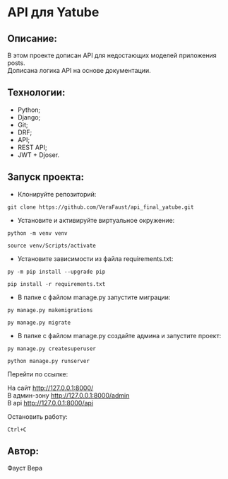 # API для Yatube

## Описание:
В этом проекте дописан API для недостающих моделей приложения posts.  
Дописана логика API на основе документации.

## Технологии:
- Python;
- Django;
- Git;
- DRF;
- API;
- REST API;
- JWT + Djoser.

## Запуск проекта:
- Клонируйте репозиторий:
```
git clone https://github.com/VeraFaust/api_final_yatube.git
```

- Установите и активируйте виртуальное окружение:
```
python -m venv venv
```
```
source venv/Scripts/activate
```

- Установите зависимости из файла requirements.txt:
```
py -m pip install --upgrade pip
```
```
pip install -r requirements.txt
```

- В папке с файлом manage.py запустите миграции:
```
py manage.py makemigrations
```
```
py manage.py migrate
```

- В папке с файлом manage.py создайте админа и запустите проект:
```
py manage.py createsuperuser
```
```
python manage.py runserver
```
Перейти по ссылке:

На сайт http://127.0.0.1:8000/  
В админ-зону http://127.0.0.1:8000/admin  
В api http://127.0.0.1:8000/api

Остановить работу:
```
Ctrl+C
```

## Автор:
Фауст Вера
